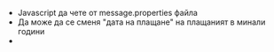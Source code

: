 - Javascript да чете от message.properties файла
- Да може да се сменя "дата на плащане" на плащаният в минали години
- 